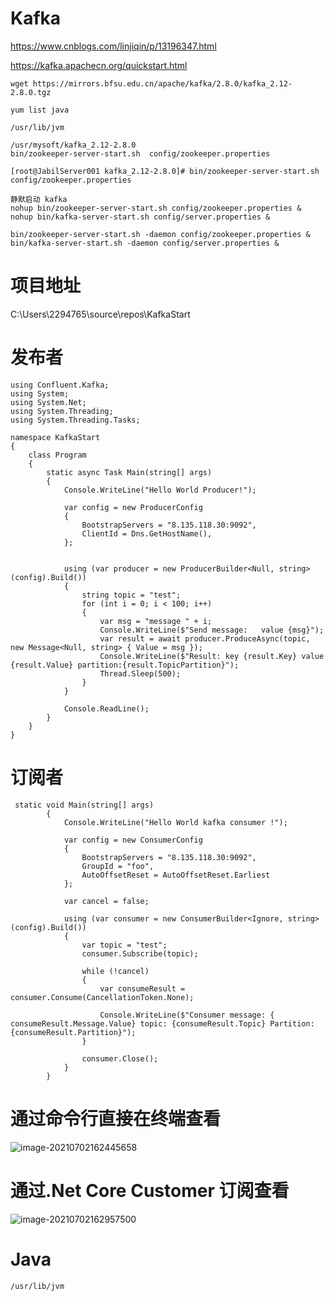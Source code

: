 # Kafka

https://www.cnblogs.com/linjiqin/p/13196347.html

https://kafka.apachecn.org/quickstart.html



```
wget https://mirrors.bfsu.edu.cn/apache/kafka/2.8.0/kafka_2.12-2.8.0.tgz

yum list java

/usr/lib/jvm

/usr/mysoft/kafka_2.12-2.8.0
bin/zookeeper-server-start.sh  config/zookeeper.properties

[root@JabilServer001 kafka_2.12-2.8.0]# bin/zookeeper-server-start.sh  config/zookeeper.properties 

静默启动 kafka
nohup bin/zookeeper-server-start.sh config/zookeeper.properties &
nohup bin/kafka-server-start.sh config/server.properties &

bin/zookeeper-server-start.sh -daemon config/zookeeper.properties &
bin/kafka-server-start.sh -daemon config/server.properties &

```

# 项目地址
C:\Users\2294765\source\repos\KafkaStart

# 发布者
```
using Confluent.Kafka;
using System;
using System.Net;
using System.Threading;
using System.Threading.Tasks;

namespace KafkaStart
{
    class Program
    {
        static async Task Main(string[] args)
        {
            Console.WriteLine("Hello World Producer!");

            var config = new ProducerConfig
            {
                BootstrapServers = "8.135.118.30:9092",
                ClientId = Dns.GetHostName(),
            };


            using (var producer = new ProducerBuilder<Null, string>(config).Build())
            {
                string topic = "test";
                for (int i = 0; i < 100; i++)
                {
                    var msg = "message " + i;
                    Console.WriteLine($"Send message:   value {msg}");
                    var result = await producer.ProduceAsync(topic, new Message<Null, string> { Value = msg });
                    Console.WriteLine($"Result: key {result.Key} value {result.Value} partition:{result.TopicPartition}");
                    Thread.Sleep(500);
                }
            }

            Console.ReadLine();
        }
    }
}

```

# 订阅者
```
 static void Main(string[] args)
        {
            Console.WriteLine("Hello World kafka consumer !");

            var config = new ConsumerConfig
            {
                BootstrapServers = "8.135.118.30:9092",
                GroupId = "foo",
                AutoOffsetReset = AutoOffsetReset.Earliest
            };

            var cancel = false;

            using (var consumer = new ConsumerBuilder<Ignore, string>(config).Build())
            {
                var topic = "test";
                consumer.Subscribe(topic);

                while (!cancel)
                {
                    var consumeResult = consumer.Consume(CancellationToken.None);

                    Console.WriteLine($"Consumer message: { consumeResult.Message.Value} topic: {consumeResult.Topic} Partition: {consumeResult.Partition}");
                }

                consumer.Close();
            }
        }
```

# 通过命令行直接在终端查看
![image-20210702162445658](C:\Users\2294765\AppData\Roaming\Typora\typora-user-images\image-20210702162445658.png)


# 通过.Net Core Customer 订阅查看
![image-20210702162957500](C:\Users\2294765\AppData\Roaming\Typora\typora-user-images\image-20210702162957500.png)

# Java

```
/usr/lib/jvm
```

